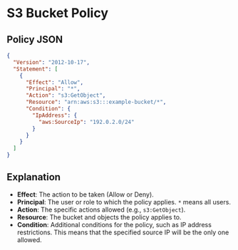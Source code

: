 # S3 Bucket Policy

## Policy JSON

```json
{
  "Version": "2012-10-17",
  "Statement": [
    {
      "Effect": "Allow",
      "Principal": "*",
      "Action": "s3:GetObject",
      "Resource": "arn:aws:s3:::example-bucket/*",
      "Condition": {
        "IpAddress": {
          "aws:SourceIp": "192.0.2.0/24"
        }
      }
    }
  ]
}

```
## Explanation

- **Effect**: The action to be taken (Allow or Deny).
- **Principal**: The user or role to which the policy applies. `*` means all users.
- **Action**: The specific actions allowed (e.g., `s3:GetObject`).
- **Resource**: The bucket and objects the policy applies to.
- **Condition**: Additional conditions for the policy, such as IP address restrictions. This means that the specified source IP will be the only one allowed.
